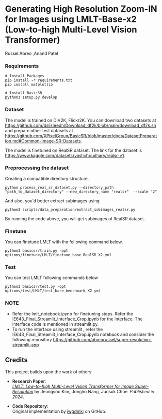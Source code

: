 # Generating High Resolution Zoom-IN for Images using LMLT-Base-x2 (Low-to-high Multi-Level Vision Transformer)

Russel Abreo ,Anand Patel


### Requirements
```
# Install Packages
pip install -r requirements.txt
pip install matplotlib

# Install BasicSR
python3 setup.py develop
```


### Dataset
The model is trained on DIV2K, Flickr2K.
You can download two datasets at https://github.com/dslisleedh/Download_df2k/blob/main/download_df2k.sh
and prepare other test datasets at https://github.com/XPixelGroup/BasicSR/blob/master/docs/DatasetPreparation.md#Common-Image-SR-Datasets.

The model is finetuned on RealSR dataset. The link for the dataset is https://www.kaggle.com/datasets/yashchoudhary/realsr-v1.

### Preprocessing the dataset

Creating a compatible directory structure.
```
python process_real_sr_dataset.py --directory_path "path_to_dataset_directory" --new_directory_name "realsr"  --scale "2"
```
And also, you'd better extract subimages using 
```
python3 scripts/data_preparation/extract_subimages_realsr.py
```

By running the code above, you will get subimages of RealSR dataset.


### Finetune
You can finetune LMLT with the following command below.
```
python3 basicsr/train.py -opt options/finetune/LMLT/finetune_base_RealSR_X2.yml
```


### Test
You can test LMLT following commands below
```
python3 basicsr/test.py -opt options/test/LMLT/test_base_benchmark_X2.yml
```

### NOTE
- Refer the lmlt_notebook.ipynb for finetuning steps.
Refer the IE643_Final_Streamlit_Interface_Crop.ipynb for the Interface.
The interface code is mentioned in streamlit.py.
- To run the interface using streamlit , refer the IE643_Final_Streamlit_Interface_Crop.ipynb notebook and consider the following repository https://github.com/abreorussel/super-resolution-streamlit-app




## Credits

This project builds upon the work of others:

- **Research Paper**:  
  [*LMLT: Low-to-high Multi-Level Vision Transformer for Image Super-Resolution*](https://www.arxiv.org/abs/2409.03516) by Jeongsoo Kim, Jongho Nang, Junsuk Choe<sup>*</sup>. Published in 2024*.

- **Code Repository**:  
  Original implementation by [jwgdmkj](https://github.com/jwgdmkj/LMLT/tree/main) on GitHub.

